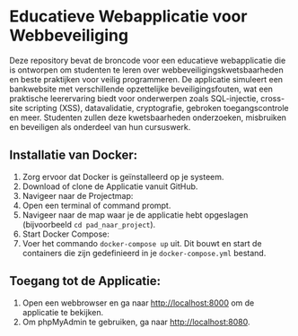# Educatieve Webapplicatie voor Webbeveiliging

Deze repository bevat de broncode voor een educatieve webapplicatie die is ontworpen om studenten te leren over webbeveiligingskwetsbaarheden en beste praktijken voor veilig programmeren. De applicatie simuleert een bankwebsite met verschillende opzettelijke beveiligingsfouten, wat een praktische leerervaring biedt voor onderwerpen zoals SQL-injectie, cross-site scripting (XSS), datavalidatie, cryptografie, gebroken toegangscontrole en meer. Studenten zullen deze kwetsbaarheden onderzoeken, misbruiken en beveiligen als onderdeel van hun cursuswerk.


## Installatie van Docker:

1. Zorg ervoor dat Docker is geïnstalleerd op je systeem.
2. Download of clone de Applicatie vanuit GitHub.
3. Navigeer naar de Projectmap:
4. Open een terminal of command prompt.
5. Navigeer naar de map waar je de applicatie hebt opgeslagen (bijvoorbeeld `cd pad_naar_project`).
6. Start Docker Compose:
7. Voer het commando `docker-compose up` uit. Dit bouwt en start de containers die zijn gedefinieerd in je `docker-compose.yml` bestand.

## Toegang tot de Applicatie:

1. Open een webbrowser en ga naar [http://localhost:8000](http://localhost:8000) om de applicatie te bekijken.
2. Om phpMyAdmin te gebruiken, ga naar [http://localhost:8080](http://localhost:8080).
